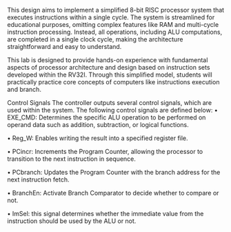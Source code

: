 This design aims to implement a simplified 8-bit RISC processor system that executes instructions within a single cycle. The system is streamlined for educational purposes, omitting complex features like RAM and multi-cycle instruction processing. Instead, all operations, including ALU computations, are completed in a single clock cycle, making the architecture straightforward and easy to understand.

This lab is designed to provide hands-on experience with fundamental aspects of processor architecture and design based on instruction sets developed within the RV32I. Through this simplified model, students will practically practice core concepts of computers like instructions execution and branch.

Control Signals
The controller outputs several control signals, which are used within the system. The following control signals are defined below:
•	EXE_CMD: Determines the specific ALU operation to be performed on operand data such as addition, subtraction, or logical functions.

•	Reg_W: Enables writing the result into a specified register file.

•	PCincr: Increments the Program Counter, allowing the processor to transition to the next instruction in sequence.

•	PCbranch: Updates the Program Counter with the branch address for the next instruction fetch.

•	BranchEn: Activate Branch Comparator to decide whether to compare or not.

•	ImSel: this signal determines whether the immediate value from the instruction should be used by the ALU or not.
